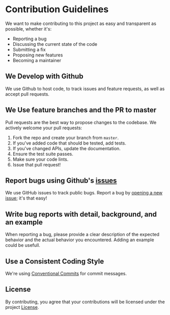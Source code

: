 # Contribution Guidelines

We want to make contributing to this project as easy and transparent as possible, whether it's:

- Reporting a bug
- Discussing the current state of the code
- Submitting a fix
- Proposing new features
- Becoming a maintainer

## We Develop with Github
We use Github to host code, to track issues and feature requests, as well as accept pull requests.

## We Use feature branches and the PR to master
Pull requests are the best way to propose changes to the codebase. We actively welcome your pull requests:

1. Fork the repo and create your branch from `master`.
2. If you've added code that should be tested, add tests.
3. If you've changed APIs, update the documentation.
4. Ensure the test suite passes.
5. Make sure your code lints.
6. Issue that pull request!

## Report bugs using Github's [issues](https://github.com/webtimemachine/wtm/issues)
We use GitHub issues to track public bugs. Report a bug by [opening a new issue](https://github.com/webtimemachine/wtm/issues/new); it's that easy!

## Write bug reports with detail, background, and an example
When reporting a bug, please provide a clear description of the expected behavior and the actual behavior you encountered. Adding an example could be usefull.

## Use a Consistent Coding Style
We're using [Conventional Commits](https://www.conventionalcommits.org/en/v1.0.0/) for commit messages.

## License
By contributing, you agree that your contributions will be licensed under the project [License](LICENSE.md).